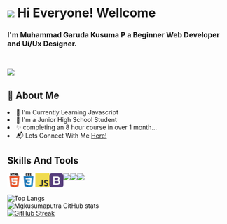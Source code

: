 <h1> <img src="https://media.tenor.com/images/b617c36f9db276d3146e974b8ff64f4c/tenor.gif" width="30px"> Hi Everyone! Wellcome</h1>
<h3>I'm Muhammad Garuda Kusuma P a Beginner Web Developer and Ui/Ux Designer.</h3><br>

![](https://komarev.com/ghpvc/?Mgkusumaputra&color=blue)


<h2>📝 About Me</h2>
<li>📖 I'm Currently Learning Javascript</li>
<li>🎒 I'm a Junior High School Student</li>
<li>✨ completing an 8 hour course in over 1 month... </li>
<li>📬 Lets Connect With Me <a href="https://mgkusumaputra.github.io/Social-Media-Link/">Here!</a></li> 

<h2>Skills And Tools</h2>
<img height="32px" align="left" src="https://raw.githubusercontent.com/github/explore/80688e429a7d4ef2fca1e82350fe8e3517d3494d/topics/html/html.png"> 
<img height="32px" align="left" src="https://raw.githubusercontent.com/github/explore/80688e429a7d4ef2fca1e82350fe8e3517d3494d/topics/css/css.png">
<img height="32px" align="left" src="https://raw.githubusercontent.com/github/explore/80688e429a7d4ef2fca1e82350fe8e3517d3494d/topics/javascript/javascript.png">
<img height="32px" align="left" src="https://raw.githubusercontent.com/github/explore/80688e429a7d4ef2fca1e82350fe8e3517d3494d/topics/bootstrap/bootstrap.png">
<img height="32px" align="left" src="https://cdn.worldvectorlogo.com/logos/visual-studio-code-1.svg">
<img height="32px" align="left" src="https://cdn.worldvectorlogo.com/logos/git-icon.svg">
<img height="32px" align="left" src="https://cdn.worldvectorlogo.com/logos/figma-1.svg">
<br><br>

![Top Langs](https://github-readme-stats.vercel.app/api/top-langs/?username=mgkusumaputra&layout=compact&theme=dracula)<br>
![Mgkusumaputra GitHub stats](https://github-readme-stats.vercel.app/api?username=mgkusumaputra&show_icons=true&theme=dracula)<br>
[![GitHub Streak](http://github-readme-streak-stats.herokuapp.com?user=mgkusumaputra&theme=dracula)](https://git.io/streak-stats)
